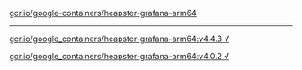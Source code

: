 [gcr.io/google-containers/heapster-grafana-arm64](https://hub.docker.com/r/sqeven/heapster-grafana-arm64/tags/) 

----
[gcr.io/google_containers/heapster-grafana-arm64:v4.4.3 √](https://hub.docker.com/r/sqeven/heapster-grafana-arm64/tags/)

[gcr.io/google_containers/heapster-grafana-arm64:v4.0.2 √](https://hub.docker.com/r/sqeven/heapster-grafana-arm64/tags/)


